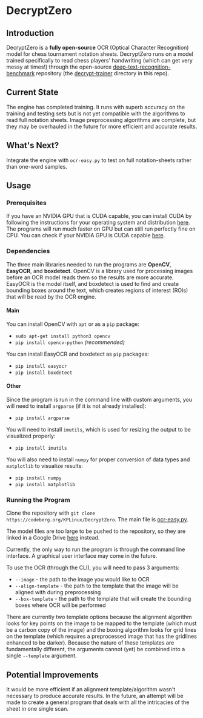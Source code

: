 # DecryptZero

## Introduction
DecryptZero is a **fully open-source** OCR (Optical Character Recognition) model for chess tournament notation sheets. DecryptZero runs on a model trained specifically to read chess players' handwriting (which can get very messy at times!) through the open-source [deep-text-recognition-benchmark](https://github.com/clovaai/deep-text-recognition-benchmark) repository (the [decrypt-trainer](decrypt-trainer) directory in this repo).

## Current State
The engine has completed training. It runs with superb accuracy on the training and testing sets but is not yet compatible with the algorithms to read full notation sheets. Image preprocessing algorithms are complete, but they may be overhauled in the future for more efficient and accurate results.

## What's Next?
Integrate the engine with `ocr-easy.py` to test on full notation-sheets rather than one-word samples.

## Usage

### Prerequisites
If you have an NVIDIA GPU that is CUDA capable, you can install CUDA by following the instructions for your operating system and distribution [here](https://docs.nvidia.com/cuda/index.html). The programs will run much faster on GPU but can still run perfectly fine on CPU. You can check if your NVIDIA GPU is CUDA capable [here](https://developer.nvidia.com/cuda-gpus).

### Dependencies
The three main libraries needed to run the programs are **OpenCV**, **EasyOCR**, and **boxdetect**. OpenCV is a library used for processing images before an OCR model reads them so the results are more accurate. EasyOCR is the model itself, and boxdetect is used to find and create bounding boxes around the text, which creates regions of interest (ROIs) that will be read by the OCR engine.

#### Main
You can install OpenCV with `apt` or as a `pip` package:
* `sudo apt-get install python3 opencv`
* `pip install opencv-python` *(recommended)*

You can install EasyOCR and boxdetect as `pip` packages:
* `pip install easyocr`
* `pip install boxdetect`

#### Other
Since the program is run in the command line with custom arguments, you will need to install `argparse` (if it is not already installed):
* `pip install argparse`

You will need to install `imutils`, which is used for resizing the output to be visualized properly:
* `pip install imutils`

You will also need to install `numpy` for proper conversion of data types and `matplotlib` to visualize results:
* `pip install numpy`
* `pip install matplotlib`

### Running the Program
Clone the repository with `git clone https://codeberg.org/KPLinux/DecryptZero`. The main file is [ocr-easy.py](ocr-easy.py).

The model files are too large to be pushed to the repository, so they are linked in a Google Drive [here](https://drive.google.com/drive/u/0/folders/1GTqZIXgyWEjPCoaXjRuHV2CLwYTYAeSv) instead.

Currently, the only way to run the program is through the command line interface. A graphical user interface may come in the future.

To use the OCR (through the CLI), you will need to pass 3 arguments:
* `--image` - the path to the image you would like to OCR
* `--align-template` - the path to the template that the image will be aligned with during preprocessing
* `--box-template` - the path to the template that will create the bounding boxes where OCR will be performed

There are currently two template options because the alignment algorithm looks for key points on the image to be mapped to the template (which must be a carbon copy of the image) and the boxing algorithm looks for grid lines on the template (which requires a preprocessed image that has the gridlines enhanced to be darker). Because the nature of these templates are fundamentally different, the arguments cannot (yet) be combined into a single `--template` argument.

## Potential Improvements
It would be more efficient if an alignment template/algorithm wasn't necessary to produce accurate results. In the future, an attempt will be made to create a general program that deals with all the intricacies of the sheet in one single scan.